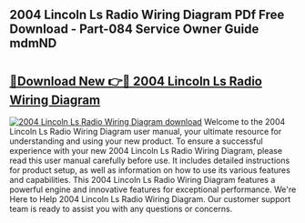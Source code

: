 ## 2004 Lincoln Ls Radio Wiring Diagram PDf Free Download - Part-084 Service Owner Guide mdmND

# <h2><a href="http://dftsth.blite.top/?on=2004+Lincoln+Ls+Radio+Wiring+Diagram">🔗Download New 👉🔴 2004 Lincoln Ls Radio Wiring Diagram</a></h2>

[![2004 Lincoln Ls Radio Wiring Diagram download](https://i.imgur.com/lujVjoI.png)](http://dftsth.blite.top/?on=2004+Lincoln+Ls+Radio+Wiring+Diagram)
Welcome to the 2004 Lincoln Ls Radio Wiring Diagram user manual, your ultimate resource for understanding and using your new product. To ensure a successful experience with your new 2004 Lincoln Ls Radio Wiring Diagram, please read this user manual carefully before use. It includes detailed instructions for product setup, as well as information on how to use its various features and capabilities. This 2004 Lincoln Ls Radio Wiring Diagram features a powerful engine and innovative features for exceptional performance. We're Here to Help 2004 Lincoln Ls Radio Wiring Diagram. Our customer support team is ready to assist you with any questions or concerns.
